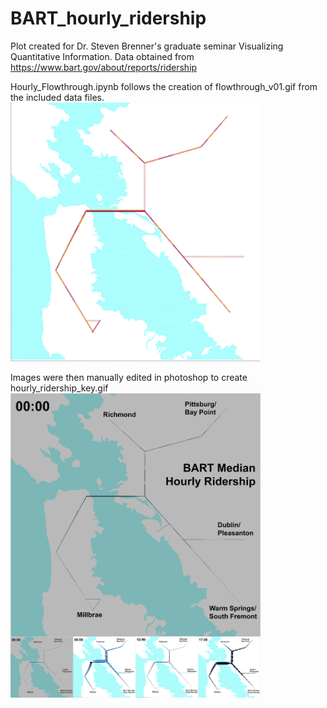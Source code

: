 # BART_hourly_ridership
Plot created for Dr. Steven Brenner's graduate seminar Visualizing Quantitative Information. 
Data obtained from https://www.bart.gov/about/reports/ridership

Hourly_Flowthrough.ipynb follows the creation of flowthrough_v01.gif from the included data files.
<img src="https://github.com/patrickwest/BART_hourly_ridership/blob/master/flowthrough_v01.gif" width="400">

Images were then manually edited in photoshop to create hourly_ridership_key.gif
<img src="https://github.com/patrickwest/BART_hourly_ridership/blob/master/hourly_ridership_key.gif" width="400">
